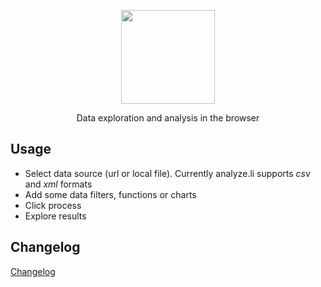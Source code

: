 <p align="center">
  <a href="https://analyze.li/" target="_blank">
    <img width="150" src="https://analyze.li/images/analyze-logo.png">
  </a>
</p>

<p align="center">Data exploration and analysis in the browser</p>

## Usage
* Select data source (url or local file). Currently analyze.li supports *csv* and *xml* formats
* Add some data filters, functions or charts
* Click process
* Explore results

## Changelog

<a href="https://github.com/analyzeli/analyze/releases">Changelog</a>
